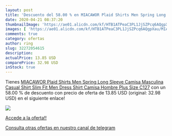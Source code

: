 ```yaml
---
layout: post
title: 'Descuento del 58.00 % en MIACAWOR Plaid Shirts Men Spring Long Sl'
date: 2020-04-21 08:37:20
thumbnailImage: 'https://ae01.alicdn.com/kf/HTB1ATPeaC3PL1JjSZPcq6AQgpXau/MIACAWOR-Plaid-Shirts-Men-Spring-Long-Sleeve-Camisa-Masculina-Casual-Shirt-Slim-Fit-Men-Dress-Shirt.jpg_350x350._SL200_.jpg'
images: [ 'https://ae01.alicdn.com/kf/HTB1ATPeaC3PL1JjSZPcq6AQgpXau/MIACAWOR-Plaid-Shirts-Men-Spring-Long-Sleeve-Camisa-Masculina-Casual-Shirt-Slim-Fit-Men-Dress-Shirt.jpg_350x350._SL200_.jpg' ]
comments: true
category: ofertas
author: ring
slug: 32272054615
description:
actualPrice: 13.85 USD
comparePrice: 32.98 USD
inStock: true
---
```


Tienes [MIACAWOR Plaid Shirts Men Spring Long Sleeve Camisa Masculina Casual Shirt Slim Fit Men Dress Shirt Camisa Hombre Plus Size C127](https://www.amazon.com/dp/32272054615/?tag=redken08-20) con un 58.00 % de descuento con precio de oferta de 13.85 USD (original: 32.98 USD) en el siguiente enlace!

[![](https://ae01.alicdn.com/kf/HTB1ATPeaC3PL1JjSZPcq6AQgpXau/MIACAWOR-Plaid-Shirts-Men-Spring-Long-Sleeve-Camisa-Masculina-Casual-Shirt-Slim-Fit-Men-Dress-Shirt.jpg_350x350._SL200_.jpg)](https://www.amazon.com/dp/32272054615/?tag=redken08-20)

[Accede a la oferta!!](https://www.amazon.com/dp/32272054615/?tag=redken08-20)

[Consulta otras ofertas en nuestro canal de telegram](https://t.me/s/ofertas25)
